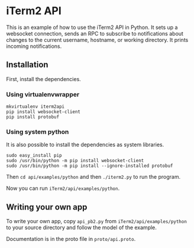 # iTerm2 API

This is an example of how to use the iTerm2 API in Python. It sets up a
websocket connection, sends an RPC to subscribe to notifications about changes
to the current username, hostname, or working directory. It prints incoming
notifications.

## Installation

First, install the dependencies.

### Using virtualenvwrapper

```
mkvirtualenv iterm2api
pip install websocket-client
pip install protobuf
```

### Using system python

It is also possible to install the dependencies as system libraries.

```
sudo easy_install pip
sudo /usr/bin/python -m pip install websocket-client
sudo /usr/bin/python -m pip install --ignore-installed protobuf
```

Then `cd api/examples/python` and then `./iterm2.py` to run the program.

Now you can run `iTerm2/api/examples/python`.

## Writing your own app

To write your own app, copy `api_pb2.py` from `iTerm2/api/examples/python` to
your source directory and follow the model of the example.

Documentation is in the proto file in `proto/api.proto`.
